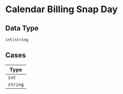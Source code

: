 
# Calendar Billing Snap Day

## Data Type

`int|string`

## Cases

| Type |
|  --- |
| `int` |
| `string` |

